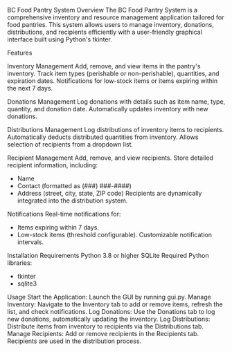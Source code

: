 
BC Food Pantry System
Overview
The BC Food Pantry System is a comprehensive inventory and resource management application tailored for food pantries. This system allows users to manage inventory, donations, distributions, and recipients efficiently with a user-friendly graphical interface built using Python's tkinter.

Features

Inventory Management
Add, remove, and view items in the pantry's inventory.
Track item types (perishable or non-perishable), quantities, and expiration dates.
Notifications for low-stock items or items expiring within the next 7 days.

Donations Management
Log donations with details such as item name, type, quantity, and donation date.
Automatically updates inventory with new donations.

Distributions Management
Log distributions of inventory items to recipients.
Automatically deducts distributed quantities from inventory.
Allows selection of recipients from a dropdown list.

Recipient Management
Add, remove, and view recipients.
Store detailed recipient information, including:
 - Name
 - Contact (formatted as (###) ###-####)
 - Address (street, city, state, ZIP code)
Recipients are dynamically integrated into the distribution system.

Notifications
Real-time notifications for:
 - Items expiring within 7 days.
 - Low-stock items (threshold configurable).
Customizable notification intervals.


Installation Requirements
Python 3.8 or higher
SQLite
Required Python libraries:
 - tkinter
 - sqlite3


Usage
Start the Application: Launch the GUI by running gui.py.
Manage Inventory: Navigate to the Inventory tab to add or remove items, refresh the list, and check notifications.
Log Donations: Use the Donations tab to log new donations, automatically updating the inventory.
Log Distributions: Distribute items from inventory to recipients via the Distributions tab.
Manage Recipients: Add or remove recipients in the Recipients tab. Recipients are used in the distribution process.